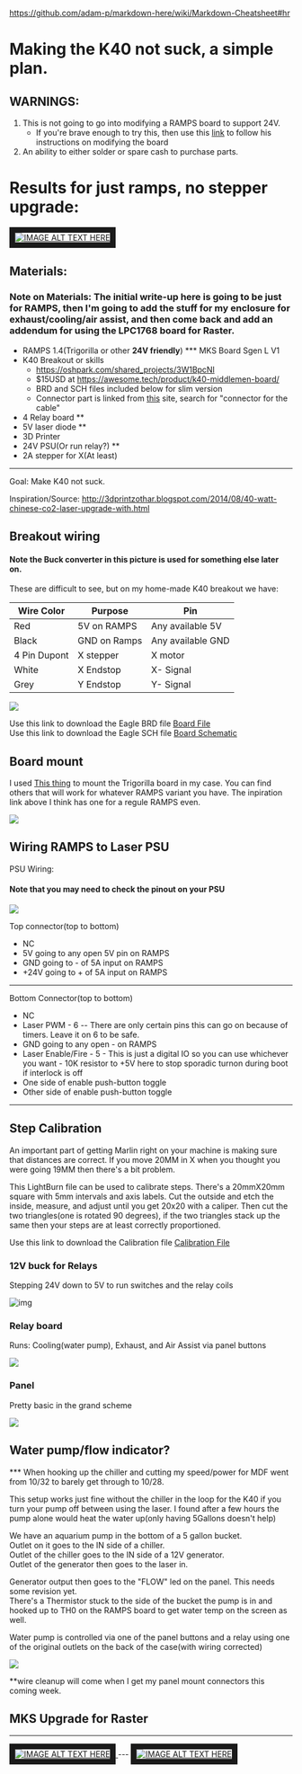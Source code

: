 https://github.com/adam-p/markdown-here/wiki/Markdown-Cheatsheet#hr

# Making the K40 not suck, a simple plan.

## WARNINGS:
1. This is not going to go into modifying a RAMPS board to support 24V. 
   * If you're brave enough to try this, then use this [link](https://github.com/ExplodingLemur/presentations/wiki/K40-RAMPS-Conversion) to follow his instructions on modifying the board
2. An ability to either solder or spare cash to purchase parts.

# Results for just ramps, no stepper upgrade:
<a href="https://www.youtube.com/watch?feature=player_embedded&v=vAA65vcwuIo" target="_blank">
<img src="https://img.youtube.com/vi/vAA65vcwuIo/0.jpg" alt="IMAGE ALT TEXT HERE"  border="10" />
</a>


## Materials:

### Note on Materials: The initial write-up here is going to be just for RAMPS, then I'm going to add the stuff for my enclosure for exhaust/cooling/air assist, and then come back and add an addendum for using the LPC1768 board for Raster.

* RAMPS 1.4(Trigorilla or other **24V friendly**) *** MKS Board Sgen L V1
* K40 Breakout or skills 
  * https://oshpark.com/shared_projects/3W1BpcNl 
  * $15USD at https://awesome.tech/product/k40-middlemen-board/
  * BRD and SCH files included below for slim version
  * Connector part is linked from [this](https://github.com/ExplodingLemur/presentations/wiki/K40-RAMPS-Conversion) site, search for "connector for the cable"
* 4 Relay board **
* 5V laser diode **
* 3D Printer
* 24V PSU(Or run relay?) **
* 2A stepper for X(At least)

---
Goal: Make K40 not suck.

Inspiration/Source: http://3dprintzothar.blogspot.com/2014/08/40-watt-chinese-co2-laser-upgrade-with.html

## Breakout wiring
#### Note the Buck converter in this picture is used for something else later on.
These are difficult to see, but on my home-made K40 breakout we have:

|Wire Color| Purpose| Pin|
|-------------|-------------------|---|
|Red| 5V on RAMPS| Any available 5V|
|Black| GND on Ramps| Any available GND|
|4 Pin Dupont| X stepper|X motor|
|White| X Endstop| X- Signal|
|Grey| Y Endstop| Y- Signal|

![](media/img/20200507_130834.jpg)

Use this link to download the Eagle BRD file [Board File](media/k40_breakout/K40_MiddleMan_002A.brd)  
Use this link to download the Eagle SCH file [Board Schematic](media/k40_beakout/K40_MiddleMan_002A.sch)


## Board mount
I used [This thing](https://www.thingiverse.com/thing:2155376) to mount the Trigorilla board in my case. You can find others that will work for whatever RAMPS variant you have. The inpiration link above I think has one for a regule RAMPS even.

![](media/img/20200512_224122.jpg)

## Wiring RAMPS to Laser PSU
PSU Wiring:
#### Note that you may need to check the pinout on your PSU
![](media/img/20200512_224107.jpg)

Top connector(top to bottom)
* NC
* 5V going to any open 5V pin on RAMPS
* GND going to - of 5A input on RAMPS
* +24V going to + of 5A input on RAMPS
---
Bottom Connector(top to bottom)
* NC
* Laser PWM - 6 -- There are only certain pins this can go on because of timers. Leave it on 6 to be safe.
* GND going to any open - on RAMPS
* Laser Enable/Fire - 5 - This is just a digital IO so you can use whichever you want - 10K resistor to +5V here to stop sporadic turnon during boot if interlock is off
* One side of enable push-button toggle
* Other side of enable push-button toggle
---


## Step Calibration
An important part of getting Marlin right on your machine is making sure that distances are correct. If you move 20MM in X when you thought you were going 19MM then there's a bit problem.

This LightBurn file can be used to calibrate steps. There's a 20mmX20mm square with 5mm intervals and axis labels. Cut the outside and etch the inside, measure, and adjust until you get 20x20 with a caliper. Then cut the two triangles(one is rotated 90 degrees), if the two triangles stack up the same then your steps are at least correctly proportioned. 

Use this link to download the Calibration file [Calibration File](media/calibration/20mmSquareStepCal.lbrn)  


### 12V buck for Relays
Stepping 24V down to 5V to run switches and the relay coils

![img](media/img/20200512_224132.jpg)

### Relay board

Runs: Cooling(water pump), Exhaust, and Air Assist via panel buttons

![](media/img/20200507_130845.jpg)

### Panel

Pretty basic in the grand scheme

![](media/img/20200507_130815.jpg)

## Water pump/flow indicator?

*** When hooking up the chiller and cutting my speed/power for MDF went from 10/32 to barely get through to 10/28.

This setup works just fine without the chiller in the loop for the K40 if you turn your pump off between using the laser. I found after a few hours the pump alone would heat the water up(only having 5Gallons doesn't help)

We have an aquarium pump in the bottom of a 5 gallon bucket.  
Outlet on it goes to the IN side of a chiller.  
Outlet of the chiller goes to the IN side of a 12V generator.   
Outlet of the generator then goes to the laser in.

Generator output then goes to the "FLOW" led on the panel. This needs some revision yet.  
There's a Thermistor stuck to the side of the bucket the pump is in and hooked up to TH0 on the RAMPS board to get water temp on the screen as well.

Water pump is controlled via one of the panel buttons and a relay using one of the original outlets on the back of the case(with wiring corrected)

![](media/img/coolersetup.jpg)


**wire cleanup will come when I get my panel mount connectors this coming week.

## MKS Upgrade for Raster
---
<a href="https://www.youtube.com/watch?feature=player_embedded&v=EFzJmyRZ6YY" target="_blank">
<img src="https://img.youtube.com/vi/EFzJmyRZ6YY/0.jpg" alt="IMAGE ALT TEXT HERE"  border="10" />
</a>
---
<a href="https://www.youtube.com/watch?feature=player_embedded&v=5UWSP2m-0Rs" target="_blank">
<img src="https://img.youtube.com/vi/5UWSP2m-0Rs/0.jpg" alt="IMAGE ALT TEXT HERE"  border="10" />
</a>
